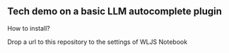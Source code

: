 ## Tech demo on a basic LLM autocomplete plugin
How to install?

Drop a url to this repository to the settings of WLJS Notebook